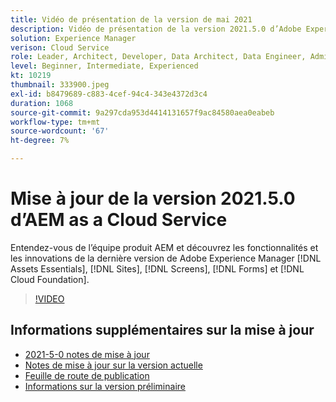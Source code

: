 ```yaml
---
title: Vidéo de présentation de la version de mai 2021
description: Vidéo de présentation de la version 2021.5.0 d’Adobe Experience Manager as a Cloud Service.
solution: Experience Manager
verison: Cloud Service
role: Leader, Architect, Developer, Data Architect, Data Engineer, Admin, User
level: Beginner, Intermediate, Experienced
kt: 10219
thumbnail: 333900.jpeg
exl-id: b8479689-c883-4cef-94c4-343e4372d3c4
duration: 1068
source-git-commit: 9a297cda953d4414131657f9ac84580aea0eabeb
workflow-type: tm+mt
source-wordcount: '67'
ht-degree: 7%

---
```


# Mise à jour de la version 2021.5.0 d’AEM as a Cloud Service

Entendez-vous de l’équipe produit AEM et découvrez les fonctionnalités et les innovations de la dernière version de Adobe Experience Manager [!DNL Assets Essentials], [!DNL Sites], [!DNL Screens], [!DNL Forms] et [!DNL Cloud Foundation].

>[!VIDEO](https://video.tv.adobe.com/v/333900/?quality=12&learn=on)


## Informations supplémentaires sur la mise à jour

* [2021-5-0 notes de mise à jour](https://experienceleague.adobe.com/docs/experience-manager-cloud-service/content/release-notes/release-notes/2021/release-notes-2021-5-0.html?lang=fr)
* [Notes de mise à jour sur la version actuelle](https://experienceleague.adobe.com/docs/experience-manager-cloud-service/content/release-notes/home.html?lang=fr)
* [Feuille de route de publication](https://experienceleague.adobe.com/docs/experience-manager-release-information/aem-release-updates/update-releases-roadmap.html?lang=fr)
* [Informations sur la version préliminaire](https://experienceleague.adobe.com/docs/experience-manager-cloud-service/content/release-notes/prerelease.html?lang=fr)
